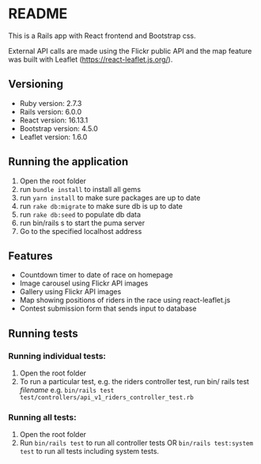 # README

This is a Rails app with React frontend and Bootstrap css.

External API calls are made using the Flickr public API and the map feature was built with Leaflet (https://react-leaflet.js.org/).

## Versioning

- Ruby version: 2.7.3
- Rails version: 6.0.0
- React version: 16.13.1
- Bootstrap version: 4.5.0
- Leaflet version: 1.6.0

## Running the application

1. Open the root folder
2. run `bundle install` to install all gems
3. run `yarn install` to make sure packages are up to date
4. run `rake db:migrate` to make sure db is up to date
5. run `rake db:seed` to populate db data
6. run bin/rails s to start the puma server
7. Go to the specified localhost address

## Features

- Countdown timer to date of race on homepage
- Image carousel using Flickr API images
- Gallery using Flickr API images
- Map showing positions of riders in the race using react-leaflet.js
- Contest submission form that sends input to database

## Running tests

### Running individual tests:

1. Open the root folder
2. To run a particular test, e.g. the riders controller test, run bin/ rails test _filename_ e.g. `bin/rails test test/controllers/api_v1_riders_controller_test.rb`

### Running all tests:

1. Open the root folder
2. Run `bin/rails test` to run all controller tests OR `bin/rails test:system test` to run all tests including system tests.
